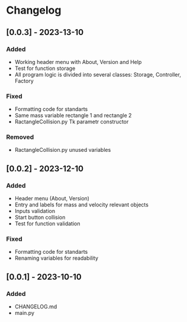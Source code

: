 # Changelog

## [0.0.3] - 2023-13-10

### Added

- Working header menu with About, Version and Help
- Test for function storage
- All program logic is divided into several classes: Storage, Controller, Factory

### Fixed

- Formatting code for standarts
- Same mass variable rectangle 1 and rectangle 2
- RactangleCollision.py Tk parametr constructor

### Removed

- RactangleCollision.py unused variables

## [0.0.2] - 2023-12-10

### Added

- Header menu (About, Version)
- Entry and labels for mass and velocity relevant objects
- Inputs validation
- Start button collision
- Test for function validation

### Fixed

- Formatting code for standarts
- Renaming variables for readability

## [0.0.1] - 2023-10-10

### Added

- CHANGELOG.md
- main.py
